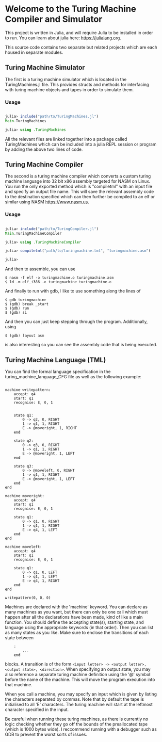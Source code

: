 # Welcome to the Turing Machine Compiler and Simulator

This project is written in Julia, and will require Julia to be installed in order to run. You can learn about julia here: https://julialang.org.

This source code contains two separate but related projects which are each housed in separate modules.

## Turing Machine Simulator

The first is a turing machine simulator which is located in the TuringMachines.jl file. This provides structs and methods for interfacing with turing machine objects and tapes in order to simulate them.

### Usage

```julia

julia> include("path/to/TuringMachines.jl")
Main.TuringMachines

julia> using .TuringMachines

```

All the relevant files are linked together into a package called TuringMachines which can be included into a julia REPL session or program by adding the above two lines of code.

## Turing Machine Compiler

The second is a turing machine compiler which converts a custom turing machine language into 32 bit x86 assembly targeted for NASM on Linux. You run the only exported method which is "compiletml" with an input file and specify an output file name. This will save the relevant assembly code to the destination specified which can then further be compiled to an elf or similar using NASM https://www.nasm.us.

### Usage

```julia

julia> include("path/to/TuringCompiler.jl")
Main.TuringMachineCompiler

julia> using .TuringMachineCompiler

julia> compiletml("path/to/turingmachine.tml", "turingmachine.asm")

julia>
```

And then to assemble, you can use

```shell
$ nasm -f elf -o turingmachine.o turingmachine.asm
$ ld -m elf_i386 -o turingmachine turingmachine.o
```

And finally to run with gdb, I like to use something along the lines of

```shell
$ gdb turingmachine
$ (gdb) break _start
$ (gdb) run
$ (gdb) si
```

And then you can just keep stepping through the program. Additionally, using 
```shell
$ (gdb) layout asm
```
is also interesting so you can see the assembly code that is being executed.

## Turing Machine Language (TML)

You can find the formal language specification in the turing_machine_language_CFG file as well as the following example:

```

machine writepattern:
    accept: q4
    start: q1
    recognise: E, 0, 1


    state q1:
        0 -> q2, 0, RIGHT
        1 -> q1, 1, RIGHT
        E -> @moveright, 1, RIGHT
    end

    state q2:
        0 -> q3, 0, RIGHT
        1 -> q1, 1, RIGHT
        E -> @moveright, 1, LEFT
    end

    state q3:
        0 -> @moveleft, 0, RIGHT
        1 -> q1, 1, RIGHT
        E -> @moveright, 1, LEFT
    end
end

machine moveright:
    accept: q4
    start: q1
    recognise: E, 0, 1

    state q1:
        0 -> q1, 0, RIGHT
        1 -> q1, 1, RIGHT
        E -> q4, 1, LEFT
    end
end

machine moveleft:
    accept: q4
    start: q1
    recognise: E, 0, 1

    state q1:
        0 -> q1, 0, LEFT
        1 -> q1, 1, LEFT
        E -> q4, 1, RIGHT
    end
end

writepattern(0, 0, 0)
```

Machines are declared with the 'machine' keyword. You can declare as many machines as you want, but there can only be one call which must happen after all the declarations have been made, kind of like a main function. You should define the accepting state(s), starting state, and language using the appropriate keywords (in that order). Then you can list as many states as you like. Make sure to enclose the transitions of each state between

```
    :
        ...
    end
```

blocks. A transition is of the form `<input letter> -> <output letter>, <output state>, <direction>`. When specifying an output state, you may also reference a separate turing machine definition using the '@' symbol before the name of the machine. This will move the program execution into that machine.

When you call a machine, you may specify an input which is given by listing the characters separated by commas. Note that by default the tape is initialised to all 'E' characters. The turing machine will start at the leftmost character specified in the input.

Be careful when running these turing machines, as there is currently no logic checking whether they go off the bounds of the preallocated tape (which is 1000 bytes wide). I reccommend running with a debugger such as GDB to prevent the worst sorts of issues.

